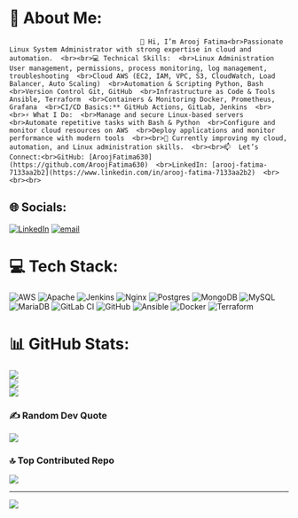 

# 💫 About Me:
                                     👋 Hi, I’m Arooj Fatima<br>Passionate Linux System Administrator with strong expertise in cloud and automation.  <br><br>💻 Technical Skills:  <br>Linux Administration User management, permissions, process monitoring, log management, troubleshooting  <br>Cloud AWS (EC2, IAM, VPC, S3, CloudWatch, Load Balancer, Auto Scaling)  <br>Automation & Scripting Python, Bash  <br>Version Control Git, GitHub  <br>Infrastructure as Code & Tools Ansible, Terraform  <br>Containers & Monitoring Docker, Prometheus, Grafana  <br>CI/CD Basics:** GitHub Actions, GitLab, Jenkins  <br><br>⚡ What I Do:  <br>Manage and secure Linux-based servers  <br>Automate repetitive tasks with Bash & Python  <br>Configure and monitor cloud resources on AWS  <br>Deploy applications and monitor performance with modern tools  <br><br>🌱 Currently improving my cloud, automation, and Linux administration skills.  <br><br>📫  Let’s Connect:<br>GitHub: [AroojFatima630](https://github.com/AroojFatima630)  <br>LinkedIn: [arooj-fatima-7133aa2b2](https://www.linkedin.com/in/arooj-fatima-7133aa2b2)  <br><br><br>


## 🌐 Socials:
[![LinkedIn](https://img.shields.io/badge/LinkedIn-%230077B5.svg?logo=linkedin&logoColor=white)](https://linkedin.com/in/arooj-fatima-7133aa2b2) [![email](https://img.shields.io/badge/Email-D14836?logo=gmail&logoColor=white)](mailto:aroojfatima78633@gmail.com) 

# 💻 Tech Stack:
![AWS](https://img.shields.io/badge/AWS-%23FF9900.svg?style=for-the-badge&logo=amazon-aws&logoColor=white) ![Apache](https://img.shields.io/badge/apache-%23D42029.svg?style=for-the-badge&logo=apache&logoColor=white) ![Jenkins](https://img.shields.io/badge/jenkins-%232C5263.svg?style=for-the-badge&logo=jenkins&logoColor=white) ![Nginx](https://img.shields.io/badge/nginx-%23009639.svg?style=for-the-badge&logo=nginx&logoColor=white) ![Postgres](https://img.shields.io/badge/postgres-%23316192.svg?style=for-the-badge&logo=postgresql&logoColor=white) ![MongoDB](https://img.shields.io/badge/MongoDB-%234ea94b.svg?style=for-the-badge&logo=mongodb&logoColor=white) ![MySQL](https://img.shields.io/badge/mysql-4479A1.svg?style=for-the-badge&logo=mysql&logoColor=white) ![MariaDB](https://img.shields.io/badge/MariaDB-003545?style=for-the-badge&logo=mariadb&logoColor=white) ![GitLab CI](https://img.shields.io/badge/gitlab%20CI-%23181717.svg?style=for-the-badge&logo=gitlab&logoColor=white) ![GitHub](https://img.shields.io/badge/github-%23121011.svg?style=for-the-badge&logo=github&logoColor=white) ![Ansible](https://img.shields.io/badge/ansible-%231A1918.svg?style=for-the-badge&logo=ansible&logoColor=white) ![Docker](https://img.shields.io/badge/docker-%230db7ed.svg?style=for-the-badge&logo=docker&logoColor=white) ![Terraform](https://img.shields.io/badge/terraform-%235835CC.svg?style=for-the-badge&logo=terraform&logoColor=white)
# 📊 GitHub Stats:
![](https://github-readme-stats.vercel.app/api?username=AroojFatima630&theme=highcontrast&hide_border=false&include_all_commits=true&count_private=true)<br/>
![](https://nirzak-streak-stats.vercel.app/?user=AroojFatima630&theme=highcontrast&hide_border=false)<br/>
![](https://github-readme-stats.vercel.app/api/top-langs/?username=AroojFatima630&theme=highcontrast&hide_border=false&include_all_commits=true&count_private=true&layout=compact)

### ✍️ Random Dev Quote
![](https://quotes-github-readme.vercel.app/api?type=horizontal&theme=radical)

### 🔝 Top Contributed Repo
![](https://github-contributor-stats.vercel.app/api?username=AroojFatima630&limit=5&theme=tokyonight&combine_all_yearly_contributions=true)

---
[![](https://visitcount.itsvg.in/api?id=AroojFatima630&icon=0&color=0)](https://visitcount.itsvg.in)

<!-- Proudly created with GPRM ( https://gprm.itsvg.in ) -->
